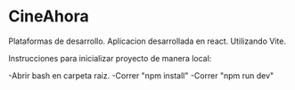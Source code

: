 # CineAhora

Plataformas de desarrollo. Aplicacion desarrollada en react. Utilizando Vite.

Instrucciones para inicializar proyecto de manera local:

-Abrir bash en carpeta raiz.
-Correr "npm install"
-Correr "npm run dev"
